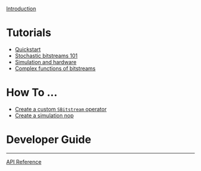 [Introduction](README.md)

# Tutorials

* [Quickstart](docs/tutorials/getting-started.md)
* [Stochastic bitstreams 101](docs/tutorials/sbitstream.md)
* [Simulation and hardware](docs/tutorials/simulation-and-hardware.md)
* [Complex functions of bitstreams](docs/tutorials/iterative-svd.md)

# How To ...

* [Create a custom `SBitstream` operator](docs/how-tos/custom-sbitstream.md)
* [Create a simulation nop](docs/how-tos/nosim.md)

# Developer Guide

<!-- * [Archicture overview](dev-guide/architecture.md) -->
<!-- * [Understanding simulation](dev-guide/simulation.md) -->
<!-- * [Understanding hardware generation](dev-guide/hardware.md) -->

----

[API Reference](docstrings.md)
